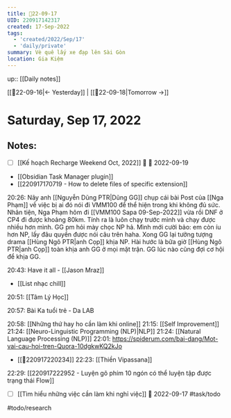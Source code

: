 ```yaml
---
title: 📝22-09-17
UID: 220917142317
created: 17-Sep-2022
tags:
  - 'created/2022/Sep/17'
  - 'daily/private'
summary: Vè quê lấy xe đạp lên Sài Gòn
location: Gia Kiệm
---
```


up:: [[Daily notes]]

[[📝22-09-16|<- Yesterday]] | [[📝22-09-18|Tomorrow ->]]
# Saturday, Sep 17, 2022

## Notes:
- [ ] [[Kế hoạch Recharge Weekend Oct, 2022]]  🔼 📅 2022-09-19 

- [[Obsidian Task Manager plugin]]
- [[220917170719 - How to delete files of specific extension]]


20:26: Nãy anh [[Nguyễn Dũng PTR|Dũng GG]] chụp cái bài Post của [[Nga Phạm]] về việc bị ai đó nói đi VMM100 để thể hiện trong khi không đủ sức. Nhân tiện, Nga Phạm hôm đi [[VMM100 Sapa 09-Sep-2022]] vừa rồi DNF ở CP4 đi được khoảng 80km. Tính ra là luôn chạy trước mình và chạy được nhiều hơn mình. GG pm hỏi mày chọc NP hả. Mình mới cười bảo: em còn íu hơn NP, lấy đâu quyền được nói câu trên haha. Xong GG lại tưởng tượng drama [[Hùng Ngô PTR|anh Cọp]] khịa NP. Hài hước là bữa giờ [[Hùng Ngô PTR|anh Cọp]] toàn khịa anh GG ở mọi mặt trận. GG lúc nào cũng đợi cơ hội để khịa GG.

20:43: Have it all - [[Jason Mraz]]
- [[List nhạc chill]]

20:51: [[Tâm Lý Học]]

20:57: Bài Ka tuổi trẻ -  Da LAB

20:58: [[Những thứ hay ho cần làm khi online]]
21:15: [[Self Improvement]]
21:24: [[Neuro-Linguistic Programming (NLP)|NLP]]
21:24: [[Natural Language Processing (NLP)]]
22:01: https://spiderum.com/bai-dang/Mot-vai-cau-hoi-tren-Quora-10dgkwKQ2kJo
- [[💬220917220234]]
22:23: [[Thiền Vipassana]]

22:29: [[220917222952 - Luyện gõ phím 10 ngón có thể luyện tập được trạng thái Flow]]

- [ ] [[Tìm hiểu những việc cần làm khi nghỉ việc]] 🛫 2022-09-17 #task/todo 

#todo/research 